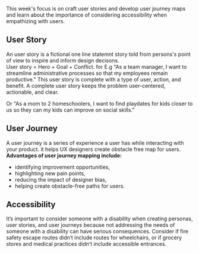  This week's focus is on craft user stories and develop user journey maps and learn about the importance of considering accessibility when empathizing with users.
 ## User Story
 An user story is a fictional one line statemnt story told from persons's point of view to inspire and inform design decisons.  
 User story = Hero + Goal + Conflict. 
 for E.g "As a team manager, I want to streamline administrative processes so that my employees remain productive." This user story is complete with a type of user, action, and benefit. A complete user story keeps the problem user-centered, actionable, and clear.
 
 Or "As a mom to 2 homeschoolers, I want to find playdates for kids closer to us so they can my kids can improve on social skills." 
 
 ## User Journey
 A user journey is a series of experience a user has while interacting with your product. it helps UX designers create obstacle free map for users. 
 **Advantages of user journey mapping include:**
 
 * identifying improvement opportunities,
 * highlighting new pain points, 
 * reducing the impact of designer bias, 
 * helping create obstacle-free paths for users.

## Accessibility
It’s important to consider someone with a disability when creating personas, user stories, and user journeys because not addressing the needs of someone with a disability can have serious consequences. Consider if fire safety escape routes didn’t include routes for wheelchairs, or if grocery stores and medical practices didn’t include accessible entrances.
